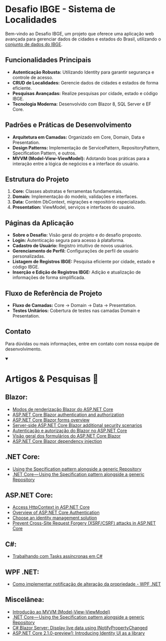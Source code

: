 # Desafio IBGE - Sistema de Localidades

Bem-vindo ao Desafio IBGE, um projeto que oferece uma aplicação web avançada para gerenciar dados de cidades e estados do Brasil, utilizando o [conjunto de dados do IBGE](https://github.com/andrebaltieri/ibge).

## Funcionalidades Principais

- **Autenticação Robusta:** Utilizando Identity para garantir segurança e controle de acesso.
- **CRUD de Localidades:** Gerencie dados de cidades e estados de forma eficiente.
- **Pesquisas Avançadas:** Realize pesquisas por cidade, estado e código IBGE.
- **Tecnologia Moderna:** Desenvolvido com Blazor 8, SQL Server e EF Core.

## Padrões e Práticas de Desenvolvimento

- **Arquitetura em Camadas:** Organizado em Core, Domain, Data e Presentation.
- **Design Patterns:** Implementação de ServicePattern, RepositoryPattern, Specification Pattern, e outros.
- **MVVM (Model-View-ViewModel):** Adotando boas práticas para a interação entre a lógica de negócios e a interface do usuário.

## Estrutura do Projeto

1. **Core:** Classes abstratas e ferramentas fundamentais.
2. **Domain:** Implementação do modelo, validações e interfaces.
3. **Data:** Contém DbContext, migrações e repositório especializado.
4. **Presentation:** ViewModel, serviços e interfaces do usuário.

## Páginas da Aplicação

- **Sobre o Desafio:** Visão geral do projeto e do desafio proposto.
- **Login:** Autenticação segura para acesso à plataforma.
- **Cadastro de Usuário:** Registro intuitivo de novos usuários.
- **Gerenciamento de Perfil:** Configurações de perfil de usuário personalizadas.
- **Listagem de Registros IBGE:** Pesquisa eficiente por cidade, estado e código IBGE.
- **Inserção e Edição de Registros IBGE:** Adição e atualização de informações de forma simplificada.

## Fluxo de Referência de Projeto

- **Fluxo de Camadas:** Core -> Domain -> Data -> Presentation.
- **Testes Unitários:** Cobertura de testes nas camadas Domain e Presentation.

## Contato

Para dúvidas ou mais informações, entre em contato com nossa equipe de desenvolvimento.


<details Open> 
  <summary>
   <h1>Artigos & Pesquisas 📑</h1>
  </summary>

## Blazor:
- [Modos de renderização Blazor do ASP.NET Core](https://learn.microsoft.com/pt-br/aspnet/core/blazor/components/render-modes?view=aspnetcore-8.0)
- [ASP.NET Core Blazor authentication and authorization](https://learn.microsoft.com/en-us/aspnet/core/blazor/security/?view=aspnetcore-8.0)
- [ASP.NET Core Blazor forms overview](https://learn.microsoft.com/en-us/aspnet/core/blazor/forms/?view=aspnetcore-8.0)
- [Server-side ASP.NET Core Blazor additional security scenarios](https://learn.microsoft.com/en-us/aspnet/core/blazor/security/server/additional-scenarios?view=aspnetcore-8.0#pass-tokens-to-a-server-side-blazor-app)
- [Autenticação e autorização do Blazor no ASP.NET Core](https://learn.microsoft.com/pt-br/aspnet/core/blazor/security/?view=aspnetcore-8.0)
- [Visão geral dos formulários do ASP.NET Core Blazor](https://learn.microsoft.com/pt-br/aspnet/core/blazor/forms/?view=aspnetcore-8.0)
- [ASP.NET Core Blazor dependency injection](https://learn.microsoft.com/en-us/aspnet/core/blazor/fundamentals/dependency-injection?view=aspnetcore-8.0)

## .NET Core:
- [Using the Specification pattern alongside a generic Repository](https://medium.com/@rudyzio92/net-core-using-the-specification-pattern-alongside-a-generic-repository-318cd4eea4aa)
- [.NET Core — Using the Specification pattern alongside a generic Repository](https://medium.com/@rudyzio92/net-core-using-the-specification-pattern-alongside-a-generic-repository-318cd4eea4aa)

## ASP.NET Core:
- [Access HttpContext in ASP.NET Core](https://learn.microsoft.com/en-us/aspnet/core/fundamentals/http-context?view=aspnetcore-8.0)
- [Overview of ASP.NET Core Authentication](https://learn.microsoft.com/en-us/aspnet/core/security/authentication/?view=aspnetcore-8.0)
- [Choose an identity management solution](https://learn.microsoft.com/en-us/aspnet/core/security/how-to-choose-identity-solution?view=aspnetcore-8.0)
- [Prevent Cross-Site Request Forgery (XSRF/CSRF) attacks in ASP.NET Core](https://learn.microsoft.com/en-us/aspnet/core/security/anti-request-forgery?view=aspnetcore-8.0#refresh-tokens-after-authentication-1)

## C#:
- [Trabalhando com Tasks assíncronas em C#](https://dev.to/marcosbelorio/trabalhando-com-tasks-assincronas-em-c-pjp)

## WPF .NET:
- [Como implementar notificação de alteração da propriedade - WPF .NET](https://learn.microsoft.com/pt-br/dotnet/desktop/wpf/data/how-to-implement-property-change-notification?view=netframeworkdesktop-4.8)

## Miscelânea:
- [Introdução ao MVVM (Model-View-ViewModel)](https://medium.com/netcoders/introdução-ao-mvvm-model-view-viewmodel-cb5920b4ca58)
- [.NET Core — Using the Specification pattern alongside a generic Repository](https://medium.com/@rudyzio92/net-core-using-the-specification-pattern-alongside-a-generic-repository-318cd4eea4aa)
- [C# Blazor Server: Display live data using INotifyPropertyChanged](https://stackoverflow.com/questions/65813816/c-sharp-blazor-server-display-live-data-using-inotifypropertychanged)
- [ASP.NET Core 2.1.0-preview1: Introducing Identity UI as a library](https://devblogs.microsoft.com/dotnet/aspnetcore-2-1-identity-ui/)


</details>

